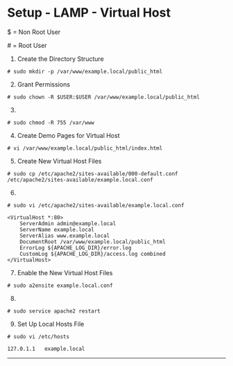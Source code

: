 # Setup - LAMP - Virtual Host 

$ = Non Root User

&#35; = Root User


1. Create the Directory Structure 
```
# sudo mkdir -p /var/www/example.local/public_html
```

2. Grant Permissions
```
# sudo chown -R $USER:$USER /var/www/example.local/public_html
```

3. 
```
# sudo chmod -R 755 /var/www
```

4.  Create Demo Pages for Virtual Host
```
# vi /var/www/example.local/public_html/index.html	
```

5. Create New Virtual Host Files
```
# sudo cp /etc/apache2/sites-available/000-default.conf /etc/apache2/sites-available/example.local.conf
```

6.
```
# sudo vi /etc/apache2/sites-available/example.local.conf

<VirtualHost *:80>
    ServerAdmin admin@example.local
    ServerName example.local
    ServerAlias www.example.local
    DocumentRoot /var/www/example.local/public_html
    ErrorLog ${APACHE_LOG_DIR}/error.log
    CustomLog ${APACHE_LOG_DIR}/access.log combined
</VirtualHost>
```

7. Enable the New Virtual Host Files
```
# sudo a2ensite example.local.conf
```

8.
```
# sudo service apache2 restart
```
9. Set Up Local Hosts File
```
# sudo vi /etc/hosts

127.0.1.1   example.local
```


----------------------------------------------------------------
